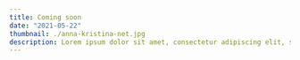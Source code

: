 ```yaml
---
title: Coming soon
date: "2021-05-22"
thumbnail: ./anna-kristina-net.jpg
description: Lorem ipsum dolor sit amet, consectetur adipiscing elit, sed do eiusmod tempor incididunt ut labore et dolore magna aliqua.
---
```

